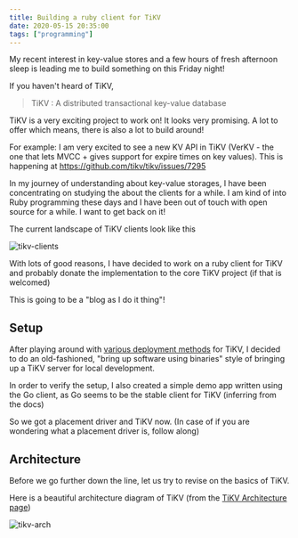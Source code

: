 ```yaml
---
title: Building a ruby client for TiKV
date: 2020-05-15 20:35:00
tags: ["programming"]
---
```


My recent interest in key-value stores and a few hours of fresh afternoon sleep is leading me to build something on this Friday night!

If you haven't heard of TiKV,

> TiKV : A distributed transactional key-value database

TiKV is a very exciting project to work on! It looks very promising. A lot to offer which means, there is also a lot to build around!

For example: I am very excited to see a new KV API in TiKV (VerKV - the one that lets MVCC + gives support for expire times on key values). This is happening at https://github.com/tikv/tikv/issues/7295

In my journey of understanding about key-value storages, I have been concentrating on studying the about the clients for a while. I am kind of into Ruby programming these days and I have been out of touch with open source for a while. I want to get back on it!

The current landscape of TiKV clients look like this

![tikv-clients](/images/tikv-clients.png)

With lots of good reasons, I have decided to work on a ruby client for TiKV and probably donate the implementation to the core TiKV project (if that is welcomed)

This is going to be a "blog as I do it thing"!

## Setup

After playing around with [various deployment methods](https://tikv.org/docs/3.0/tasks/deploy/introduction/) for TiKV, I decided to do an old-fashioned, "bring up software using binaries" style of bringing up a TiKV server for local development.

In order to verify the setup, I also created a simple demo app written using the Go client, as Go seems to be the stable client for TiKV (inferring from the docs)

So we got a placement driver and TiKV now. (In case of if you are wondering what a placement driver is, follow along)

## Architecture

Before we go further down the line, let us try to revise on the basics of TiKV.

Here is a beautiful architecture diagram of TiKV (from the [TiKV Architecture page](https://tikv.org/docs/3.0/concepts/architecture/))

![tikv-arch](https://tikv.org/img/basic-architecture.png)
